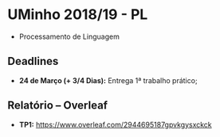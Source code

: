 <!-- ----------------------------------------------------------------------- -->

# UMinho 2018/19 - PL

* Processamento de Linguagem

<!-- ----------------------------------------------------------------------- -->

## Deadlines

* **24 de Março (+ 3/4 Dias):** Entrega 1ª trabalho prático;

<!-- ----------------------------------------------------------------------- -->

## Relatório – Overleaf

* **TP1:** https://www.overleaf.com/2944695187gpvkgysxckck

<!-- ----------------------------------------------------------------------- -->
